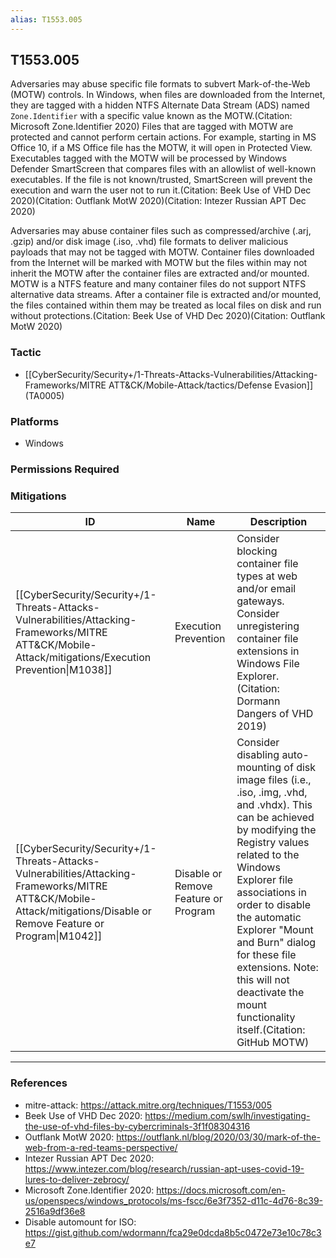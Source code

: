 ```yaml
---
alias: T1553.005
---
```


## T1553.005

Adversaries may abuse specific file formats to subvert Mark-of-the-Web (MOTW) controls. In Windows, when files are downloaded from the Internet, they are tagged with a hidden NTFS Alternate Data Stream (ADS) named <code>Zone.Identifier</code> with a specific value known as the MOTW.(Citation: Microsoft Zone.Identifier 2020) Files that are tagged with MOTW are protected and cannot perform certain actions. For example, starting in MS Office 10, if a MS Office file has the MOTW, it will open in Protected View. Executables tagged with the MOTW will be processed by Windows Defender SmartScreen that compares files with an allowlist of well-known executables. If the file is not known/trusted, SmartScreen will prevent the execution and warn the user not to run it.(Citation: Beek Use of VHD Dec 2020)(Citation: Outflank MotW 2020)(Citation: Intezer Russian APT Dec 2020)

Adversaries may abuse container files such as compressed/archive (.arj, .gzip) and/or disk image (.iso, .vhd) file formats to deliver malicious payloads that may not be tagged with MOTW. Container files downloaded from the Internet will be marked with MOTW but the files within may not inherit the MOTW after the container files are extracted and/or mounted. MOTW is a NTFS feature and many container files do not support NTFS alternative data streams. After a container file is extracted and/or mounted, the files contained within them may be treated as local files on disk and run without protections.(Citation: Beek Use of VHD Dec 2020)(Citation: Outflank MotW 2020)


### Tactic
- [[CyberSecurity/Security+/1-Threats-Attacks-Vulnerabilities/Attacking-Frameworks/MITRE ATT&CK/Mobile-Attack/tactics/Defense Evasion]] (TA0005)

### Platforms
- Windows

### Permissions Required

### Mitigations

| ID | Name | Description |
| --- | --- | --- |
| [[CyberSecurity/Security+/1-Threats-Attacks-Vulnerabilities/Attacking-Frameworks/MITRE ATT&CK/Mobile-Attack/mitigations/Execution Prevention\|M1038]] | Execution Prevention | Consider blocking container file types at web and/or email gateways. Consider unregistering container file extensions in Windows File Explorer.(Citation: Dormann Dangers of VHD 2019) |
| [[CyberSecurity/Security+/1-Threats-Attacks-Vulnerabilities/Attacking-Frameworks/MITRE ATT&CK/Mobile-Attack/mitigations/Disable or Remove Feature or Program\|M1042]] | Disable or Remove Feature or Program | Consider disabling auto-mounting of disk image files (i.e., .iso, .img, .vhd, and .vhdx). This can be achieved by modifying the Registry values related to the Windows Explorer file associations in order to disable the automatic Explorer "Mount and Burn" dialog for these file extensions. Note: this will not deactivate the mount functionality itself.(Citation: GitHub MOTW) |


---
### References

- mitre-attack: https://attack.mitre.org/techniques/T1553/005
- Beek Use of VHD Dec 2020: https://medium.com/swlh/investigating-the-use-of-vhd-files-by-cybercriminals-3f1f08304316
- Outflank MotW 2020: https://outflank.nl/blog/2020/03/30/mark-of-the-web-from-a-red-teams-perspective/
- Intezer Russian APT Dec 2020: https://www.intezer.com/blog/research/russian-apt-uses-covid-19-lures-to-deliver-zebrocy/
- Microsoft Zone.Identifier 2020: https://docs.microsoft.com/en-us/openspecs/windows_protocols/ms-fscc/6e3f7352-d11c-4d76-8c39-2516a9df36e8
- Disable automount for ISO: https://gist.github.com/wdormann/fca29e0dcda8b5c0472e73e10c78c3e7
